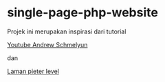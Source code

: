 # single-page-php-website

Projek ini merupakan inspirasi dari tutorial 

[Youtube Andrew Schmelyun](https://www.youtube.com/watch?v=dCuefNScYKM)

dan 

[Laman pieter level](https://x.com/levelsio?ref=levels.io)
